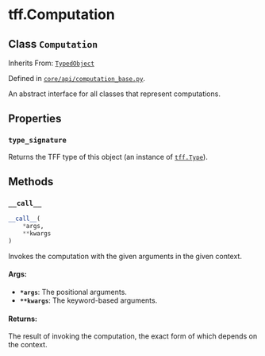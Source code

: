 <div itemscope itemtype="http://developers.google.com/ReferenceObject">
<meta itemprop="name" content="tff.Computation" />
<meta itemprop="path" content="Stable" />
<meta itemprop="property" content="type_signature"/>
<meta itemprop="property" content="__call__"/>
</div>

# tff.Computation

## Class `Computation`

Inherits From: [`TypedObject`](../tff/TypedObject.md)



Defined in [`core/api/computation_base.py`](http://github.com/tensorflow/federated/tree/master/tensorflow_federated/python/core/api/computation_base.py).

<!-- Placeholder for "Used in" -->

An abstract interface for all classes that represent computations.

## Properties

<h3 id="type_signature"><code>type_signature</code></h3>

Returns the TFF type of this object (an instance of <a href="../tff/Type.md"><code>tff.Type</code></a>).



## Methods

<h3 id="__call__"><code>__call__</code></h3>

``` python
__call__(
    *args,
    **kwargs
)
```

Invokes the computation with the given arguments in the given context.

#### Args:

* <b>`*args`</b>: The positional arguments.
* <b>`**kwargs`</b>: The keyword-based arguments.


#### Returns:

The result of invoking the computation, the exact form of which depends
on the context.



